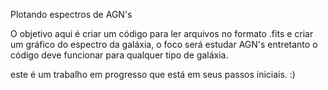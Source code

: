 Plotando espectros de AGN's

O objetivo aqui é criar um código para ler arquivos no 
formato .fits e criar um gráfico do espectro da galáxia,
o foco será estudar AGN's entretanto o código deve 
funcionar para qualquer tipo de galáxia.

este é um trabalho em progresso que está em seus
passos iniciais. :)